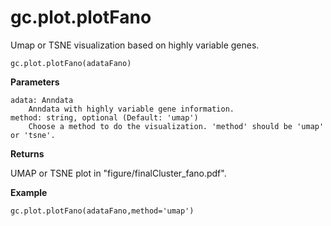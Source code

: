 gc.plot.plotFano
===============

Umap or TSNE visualization based on highly variable genes.

    gc.plot.plotFano(adataFano)

**Parameters**

    adata: Anndata
        Anndata with highly variable gene information.
    method: string, optional (Default: 'umap')
        Choose a method to do the visualization. 'method' should be 'umap' or 'tsne'.

**Returns**

UMAP or TSNE plot in "figure/finalCluster_fano.pdf".

**Example**


    gc.plot.plotFano(adataFano,method='umap')
